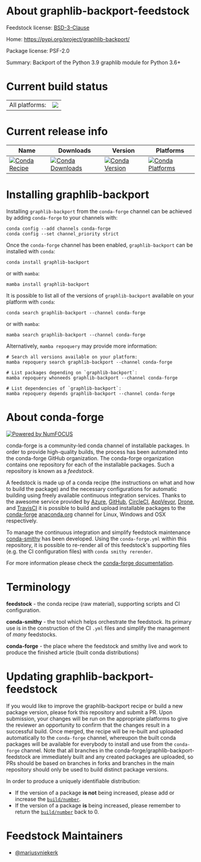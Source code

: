 About graphlib-backport-feedstock
=================================

Feedstock license: [BSD-3-Clause](https://github.com/conda-forge/graphlib-backport-feedstock/blob/main/LICENSE.txt)

Home: https://pypi.org/project/graphlib-backport/

Package license: PSF-2.0

Summary: Backport of the Python 3.9 graphlib module for Python 3.6+

Current build status
====================


<table><tr><td>All platforms:</td>
    <td>
      <a href="https://dev.azure.com/conda-forge/feedstock-builds/_build/latest?definitionId=14336&branchName=main">
        <img src="https://dev.azure.com/conda-forge/feedstock-builds/_apis/build/status/graphlib-backport-feedstock?branchName=main">
      </a>
    </td>
  </tr>
</table>

Current release info
====================

| Name | Downloads | Version | Platforms |
| --- | --- | --- | --- |
| [![Conda Recipe](https://img.shields.io/badge/recipe-graphlib--backport-green.svg)](https://anaconda.org/conda-forge/graphlib-backport) | [![Conda Downloads](https://img.shields.io/conda/dn/conda-forge/graphlib-backport.svg)](https://anaconda.org/conda-forge/graphlib-backport) | [![Conda Version](https://img.shields.io/conda/vn/conda-forge/graphlib-backport.svg)](https://anaconda.org/conda-forge/graphlib-backport) | [![Conda Platforms](https://img.shields.io/conda/pn/conda-forge/graphlib-backport.svg)](https://anaconda.org/conda-forge/graphlib-backport) |

Installing graphlib-backport
============================

Installing `graphlib-backport` from the `conda-forge` channel can be achieved by adding `conda-forge` to your channels with:

```
conda config --add channels conda-forge
conda config --set channel_priority strict
```

Once the `conda-forge` channel has been enabled, `graphlib-backport` can be installed with `conda`:

```
conda install graphlib-backport
```

or with `mamba`:

```
mamba install graphlib-backport
```

It is possible to list all of the versions of `graphlib-backport` available on your platform with `conda`:

```
conda search graphlib-backport --channel conda-forge
```

or with `mamba`:

```
mamba search graphlib-backport --channel conda-forge
```

Alternatively, `mamba repoquery` may provide more information:

```
# Search all versions available on your platform:
mamba repoquery search graphlib-backport --channel conda-forge

# List packages depending on `graphlib-backport`:
mamba repoquery whoneeds graphlib-backport --channel conda-forge

# List dependencies of `graphlib-backport`:
mamba repoquery depends graphlib-backport --channel conda-forge
```


About conda-forge
=================

[![Powered by
NumFOCUS](https://img.shields.io/badge/powered%20by-NumFOCUS-orange.svg?style=flat&colorA=E1523D&colorB=007D8A)](https://numfocus.org)

conda-forge is a community-led conda channel of installable packages.
In order to provide high-quality builds, the process has been automated into the
conda-forge GitHub organization. The conda-forge organization contains one repository
for each of the installable packages. Such a repository is known as a *feedstock*.

A feedstock is made up of a conda recipe (the instructions on what and how to build
the package) and the necessary configurations for automatic building using freely
available continuous integration services. Thanks to the awesome service provided by
[Azure](https://azure.microsoft.com/en-us/services/devops/), [GitHub](https://github.com/),
[CircleCI](https://circleci.com/), [AppVeyor](https://www.appveyor.com/),
[Drone](https://cloud.drone.io/welcome), and [TravisCI](https://travis-ci.com/)
it is possible to build and upload installable packages to the
[conda-forge](https://anaconda.org/conda-forge) [anaconda.org](https://anaconda.org/)
channel for Linux, Windows and OSX respectively.

To manage the continuous integration and simplify feedstock maintenance
[conda-smithy](https://github.com/conda-forge/conda-smithy) has been developed.
Using the ``conda-forge.yml`` within this repository, it is possible to re-render all of
this feedstock's supporting files (e.g. the CI configuration files) with ``conda smithy rerender``.

For more information please check the [conda-forge documentation](https://conda-forge.org/docs/).

Terminology
===========

**feedstock** - the conda recipe (raw material), supporting scripts and CI configuration.

**conda-smithy** - the tool which helps orchestrate the feedstock.
                   Its primary use is in the construction of the CI ``.yml`` files
                   and simplify the management of *many* feedstocks.

**conda-forge** - the place where the feedstock and smithy live and work to
                  produce the finished article (built conda distributions)


Updating graphlib-backport-feedstock
====================================

If you would like to improve the graphlib-backport recipe or build a new
package version, please fork this repository and submit a PR. Upon submission,
your changes will be run on the appropriate platforms to give the reviewer an
opportunity to confirm that the changes result in a successful build. Once
merged, the recipe will be re-built and uploaded automatically to the
`conda-forge` channel, whereupon the built conda packages will be available for
everybody to install and use from the `conda-forge` channel.
Note that all branches in the conda-forge/graphlib-backport-feedstock are
immediately built and any created packages are uploaded, so PRs should be based
on branches in forks and branches in the main repository should only be used to
build distinct package versions.

In order to produce a uniquely identifiable distribution:
 * If the version of a package **is not** being increased, please add or increase
   the [``build/number``](https://docs.conda.io/projects/conda-build/en/latest/resources/define-metadata.html#build-number-and-string).
 * If the version of a package **is** being increased, please remember to return
   the [``build/number``](https://docs.conda.io/projects/conda-build/en/latest/resources/define-metadata.html#build-number-and-string)
   back to 0.

Feedstock Maintainers
=====================

* [@mariusvniekerk](https://github.com/mariusvniekerk/)

